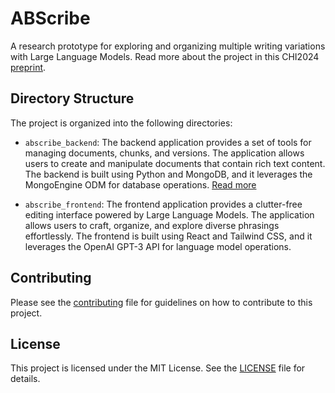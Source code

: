 # ABScribe

A research prototype for exploring and organizing multiple writing variations with Large Language Models.
Read more about the project in this CHI2024 [preprint](https://arxiv.org/abs/2310.00117).

## Directory Structure

The project is organized into the following directories:

- `abscribe_backend`: The backend application provides a set of tools for managing documents, chunks, and versions. The application allows users to create and manipulate documents that contain rich text content. The backend is built using Python and MongoDB, and it leverages the MongoEngine ODM for database operations. [Read more](abscribe_backend/README.md)

- `abscribe_frontend`: The frontend application provides a clutter-free editing interface powered by Large Language Models. The application allows users to craft, organize, and explore diverse phrasings effortlessly. The frontend is built using React and Tailwind CSS, and it leverages the OpenAI GPT-3 API for language model operations.

## Contributing

Please see the [contributing](CONTRIBUTING.md) file for guidelines on how to contribute to this project.

## License

This project is licensed under the MIT License. See the [LICENSE](LICENSE) file for details.
